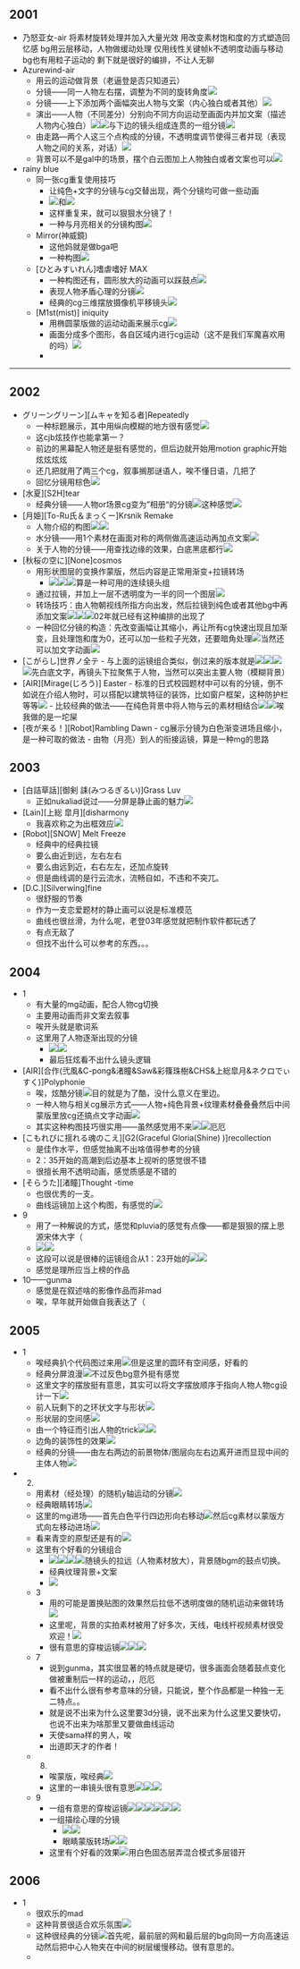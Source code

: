 ## 2001

- 乃怒亚女-air
	将素材旋转处理并加入大量光效
	用改变素材饱和度的方式塑造回忆感
	bg用云层移动，人物做缓动处理
	仅用线性关键帧k不透明度动画与移动
	bg也有用粒子运动的
	剩下就是很好的编排，不让人无聊
- Azurewind-air
	- 用云的运动做背景（老逼登是否只知道云）
	- 分镜——同一人物左右摆，调整为不同的旋转角度![](静止画MAD大赏研究img/77715b2c12cd2302c39857f78e7338fc.png)
	- 分镜——上下添加两个画幅突出人物与文案（内心独白或者其他）![](静止画MAD大赏研究img/e171d9942cd3a2ba69aa2ebb3722c1c6.png)
	- 演出——人物（不同差分）分别向不同方向运动至画面内并加文案（描述人物内心独白）![](静止画MAD大赏研究img/737fda266a5f80dc85c8a43456dc3755.png)![](静止画MAD大赏研究img/c9f47bc22bfa8f7a71d22e588948a268.png)与下边的镜头组成连贯的一组分镜![](静止画MAD大赏研究img/f645ebe435c5b0a7b278a2458e078fe6.png)
	- 由走路—两个人这三个点构成的分镜，不透明度调节使得三者并现（表现人物之间的关系，对话）![](静止画MAD大赏研究img/cf30b14c1c780c8214edf3e4d16b3e8a.png)
	- 背景可以不是gal中的场景，摆个白云图加上人物独白或者文案也可以![](静止画MAD大赏研究img/dc616f0285fe1ef4a33efdd9f7c746ef.png)
- rainy blue
	- 同一张cg重复使用技巧
		- 让纯色+文字的分镜与cg交替出现，两个分镜均可做一些动画
		- ![](静止画MAD大赏研究img/ffce72a33cc0ab5762e22e850932d442.png)和![](静止画MAD大赏研究img/461790d2d74e7666a8ca625cfff61aee.png)
		- 这样重复来，就可以狠狠水分镜了！
		- 一种与月亮相关的分镜构图![](静止画MAD大赏研究img/829c01d8324a59c0fd2b79e1748a3586.png)
	- Mirror(神威鏡)
		- 这他妈就是做bga吧
		- 一种构图![](静止画MAD大赏研究img/129841930a19c3a236da8d9d1069a941.png)
	- \[ひとみすいれん]嗜虐嗜好 MAX
		- 一种构图还有，圆形放大的动画可以踩鼓点![](静止画MAD大赏研究img/3f55bf6ba77feb3b6508e83413f7f679.png)
		- 表现人物矛盾心理的分镜![](静止画MAD大赏研究img/53be49ce83b88d6744cec7e0b3f15e56.png)
		- 经典的cg三维摆放摄像机平移镜头![](静止画MAD大赏研究img/d5846efe202c0b298a06cb9a00eaa6e6.png)
	- \[M1st(mist)] iniquity
		- 用椭圆蒙版做的运动动画来展示cg![](静止画MAD大赏研究img/0395dcca9f230fd664b03315f1bfebc0.png)
		- 画面分成多个图形，各自区域内进行cg运动（这不是我们军魔喜欢用的吗）![](静止画MAD大赏研究img/24abd8e9b0cd05be787afe7bf8d94a31.png)
		- 
---

## 2002
- グリーングリーン]\[ムキャを知る者]Repeatedly
	- 一种标题展示，其中用纵向模糊的地方很有感觉![](静止画MAD大赏研究img/6df9d5ea0e456d249489f6fa29fdc816.png)
	- 这cjb炫技作也能拿第一？
	- 前边的黑幕配人物还是挺有感觉的，但后边就开始用motion graphic开始炫炫炫炫
	- 还几把就用了两三个cg，叙事搁那谜语人，唉不懂日语，几把了
	- 回忆分镜用棕色![](静止画MAD大赏研究img/08df7154f739140b331105a9b6725445.png)
- \[水夏]\[S2H]tear
	- 经典分镜——人物or场景cg变为”相册“的分镜![](静止画MAD大赏研究img/b0bd8ae404ff3b4882798a1fd38e55d5.png)这种感觉![](静止画MAD大赏研究img/642b7e9d7a03cbebdd3dcff63af70c5a.png)
- \[月姫]\[To-Ru氏＆まっくー]Krsnik Remake
	- 人物介绍的构图![](静止画MAD大赏研究img/7034e3ce0fe199487d2f347814311e81.png)![](静止画MAD大赏研究img/bb14f336be73e633ef282de410958b88.png)
	- 水分镜——用1个素材在画面对称的两侧做高速运动再加点文案![](静止画MAD大赏研究img/6fd24f0d5ab09b56abe76096541ff623.png)
	- 关于人物的分镜——用查找边缘的效果，白底黑底都行![](静止画MAD大赏研究img/6d562b4fc5236addb58c8a3af64b12bf.png)
- \[秋桜の空に]\[None]cosmos
	- 用形状图层的变换作蒙版，然后内容是正常用渐变+拉镜转场
		- ![](静止画MAD大赏研究img/bf74ad1422d1332f9caa3b5722734264.png)![](静止画MAD大赏研究img/609a3e0327ae079333d25fa82d5fad2c.png)![](静止画MAD大赏研究img/6375ddb16031835c162a05549c195f82.png)算是一种可用的连续镜头组
	- 通过拉镜，并加上一层不透明度为一半的同一个图层![](静止画MAD大赏研究img/95aed2b6373478874d86932657165535.png)
	- 转场技巧：由人物朝视线所指方向出发，然后拉镜到纯色或者其他bg中再添加文案![](静止画MAD大赏研究img/2ac5fe1152a91adeb81599c5e7a6c012.png)![](静止画MAD大赏研究img/186e7991756088f1dc543e566de10e92.png)![](静止画MAD大赏研究img/e8b3530028068bdfe3d47e295e053516.png)02年就已经有这种编排的出现了
	- 一种回忆分镜的构造：先改变画幅让其缩小，再让所有cg快速出现且加渐变，且处理饱和度为0，还可以加一些粒子光效，还要暗角处理![](静止画MAD大赏研究img/e94fc8c038ace3e3394c5b772b3119a6.png)当然还可以加文字动画![](静止画MAD大赏研究img/33b9e6fe2a6846b963e9e5a6d6b5e0e2.png)
- \[こがらし]世界ノ全テ
		- 与上面的运镜组合类似，倒过来的版本就是![](静止画MAD大赏研究img/c3cbcf8efef37d860001879957430594.png)![](静止画MAD大赏研究img/bd7899c6a9d62f8b74b4322ca721a1a1.png)![](静止画MAD大赏研究img/16d5f6e218e3d42f577ef802d9f00d41.png)![](静止画MAD大赏研究img/6584d4ea236e285a995d8aba0d23e5d8.png)先白底文字，再镜头下拉聚焦于人物，当然可以突出主要人物（模糊背景）
- \[AIR]\[Mirage(じろう)] Easter
		- 标准的日式校园题材中可以有的分镜，倒不如说在介绍人物时，可以搭配以建筑特征的装饰，比如窗户框架，这种防护栏等等![](静止画MAD大赏研究img/69416ae18b1ecb5b650f6941a64bc7e1.png)
		- 比较经典的做法——在纯色背景中将人物与云的素材相结合![](静止画MAD大赏研究img/28bc622583e9c8e179ae4f0d9f3580d6.png)![](静止画MAD大赏研究img/fd01ba1333fa37fd7c9601c497930e0f.png)唉我做的是一坨屎
- \[夜が来る！]\[Robot]Rambling Dawn
		- cg展示分镜为白色渐变进场且缩小，是一种可取的做法
		- 由物（月亮）到人的衔接运镜，算是一种mg的思路
## 2003
- \[白詰草話]\[御剣 誄(みつるぎるい)]Grass Luv
	- 正如nukaliad说过——分屏是静止画的魅力![](静止画MAD大赏研究img/5daa59d01e3fb4de810257e83d7eb9f9.png)
- [Lain][上総 皐月][disharmony
	- 我喜欢称之为出框效应![](静止画MAD大赏研究img/c3fd31c0904733d91416fc7128081bb1.png)
- [Robot][SNOW] Melt Freeze
	- 经典中的经典拉镜
	- 要么由近到远，左右左右
	- 要么由远到近，右右左左，还加点旋转
	- 但是曲线调的是行云流水，流畅自如，不违和不突兀。
- [D.C.][Silverwing]fine
	- 很舒服的节奏
	- 作为一支恋爱题材的静止画可以说是标准模范
	- 曲线也很丝滑，为什么呢，老登03年感觉就把制作软件都玩透了
	- 有点无敌了
	- 但找不出什么可以参考的东西。。。
## 2004
- 1
	- 有大量的mg动画，配合人物cg切换
	- 主要用动画而非文案去叙事
	- 唉开头就是歌词系
	- 这里用了人物逐渐出现的分镜
		- ![](静止画MAD大赏研究img/c370dcf6c7b6ad2291ff75ab0f07b7d2.png)![](静止画MAD大赏研究img/ebe42141f43fdf66eee9ce5f97f55a7b.png)
		- 最后狂炫看不出什么镜头逻辑
- [AIR][合作(弐風&C-pong&渚瞳&Saw&彩篠珠樹&CHS&上総皐月&ネクロでぃすく)]Polyphonie
	- 唉，炫酷分镜![](静止画MAD大赏研究img/bdfefb53982ea6b90a959a3560492060.png)目的就是为了酷，没什么意义在里边。
	- 一种人物与相关cg展示方式——人物+纯色背景+纹理素材叠叠叠然后中间蒙版里放cg还搞点文字动画![](静止画MAD大赏研究img/11866238fc84b2c789260eacc4da14fc.png)
	- 其实这种构图技巧很实用——虽然感觉用不来![](静止画MAD大赏研究img/f6e3a0339c1b65eddbddc49ee50aae76.png)![](静止画MAD大赏研究img/ccf45a1ee66361fde93319e23eef5a9a.png)厄厄
- [こもれびに揺れる魂のこえ][G2(Graceful Gloria(Shine) )]recollection
	- 是佳作水平，但感觉抽离不出啥值得参考的分镜
	- 2：35开始的高潮到后边基本上视听的感觉很不错
	- 很擅长用不透明动画，感觉质感是不错的
- [そらうた][渚瞳]Thought -time
	- 也很优秀的一支。
	- 曲线运镜加上这个构图，有感觉的![](静止画MAD大赏研究img/9ba8b63cc8cc19e9c8d3ebed56fe9e03.png)
- 9
	- 用了一种解说的方式，感觉和pluvia的感觉有点像——都是狠狠的摆上思源宋体大字（
	- ![](静止画MAD大赏研究img/e89f0f13f523549e899362eb5ad5974a.png)![](静止画MAD大赏研究img/56807591f1b1a5481bf9da6df61d39d6.png)
	- 这段可以说是很棒的运镜组合从1：23开始的![](静止画MAD大赏研究img/f0c2aea0d8f49dbf9eb684f43ff1a9df.png)![](静止画MAD大赏研究img/025ee4fe8b5c4979564d0b6a22986721.png)
	- 感觉是理所应当上榜的作品
- 10——gunma
	- 感觉是在叙述啥的影像作品而非mad
	- 唉，早年就开始做自我表达了（

## 2005
- 1
	- 唉经典扒个代码图过来用![](静止画MAD大赏研究img/5e230529f535a0e9947582dbef76f53c.png)但是这里的圆环有空间感，好看的
	- 经典分屏浪漫![](静止画MAD大赏研究img/ab7e93f82ed65265f0b372abde3de54e.png)不过反色bg意外挺有感觉
	- 这里文字的摆放挺有意思，其实可以将文字摆放顺序于指向人物人物cg设计一下![](静止画MAD大赏研究img/bfe957a3f9521b21ea6e1bde98506267.png)
	- 前人玩剩下的之环状文字与形状![](静止画MAD大赏研究img/1e3e20afa3a55c5eeaf08ef323b1a0e1.png)
	- 形状层的空间感![](静止画MAD大赏研究img/65d6dcddf895c4f69f77420051b85e9e.png)
	- 由一个特征而引出人物的trick![](静止画MAD大赏研究img/00e59dd9f0258347e0790a15b86187f1.png)![](静止画MAD大赏研究img/b04b63127d1dadd8b6502ee61d5a761a.png)
	- 边角的装饰性的效果![](静止画MAD大赏研究img/c24f26a5c2d0ecb2953d08cc93716975.png)
	- 经典的分镜——由左右两边的前景物体/图层向左右边离开进而显现中间的主体人物![](静止画MAD大赏研究img/a311f6d728073136c33484db41aa89da.png)
- 2.
	- 用素材（经处理）的随机y轴运动的分镜![](静止画MAD大赏研究img/5ba545f050e745c50a1b002b7ac42798.png)
	- 经典眼睛转场![](静止画MAD大赏研究img/3cde48942b9d080ace0c792423287a60.png)
	- 这里的mg进场——首先白色平行四边形向右移动![](静止画MAD大赏研究img/f70eae4afbf3d1e45dd8ab3fce400feb.png)然后cg素材以蒙版方式向左移动进场![](静止画MAD大赏研究img/b9cd696cadd96033be02211977f740d3.png)
	- 看来青空的原型还是有的![](静止画MAD大赏研究img/0b331e0ba7f7706c0e5521b81e00f9c5.png)
	- 这里有个好看的分镜组合
		- ![](静止画MAD大赏研究img/596b02c19b3fa06bf59e2d690663cc70.png)![](静止画MAD大赏研究img/3950eace70a2188060d1956917fe7637.png)![](静止画MAD大赏研究img/dfb97de6cc0cd73c52d776d836b8f756.png)![](静止画MAD大赏研究img/565c4f387edeccc70132d4e11acd5fe7.png)随镜头的拉远（人物素材放大），背景随bgm的鼓点切换。
		- 经典纹理背景+文案
		- ![](静止画MAD大赏研究img/99dc75bd085c19a840e80e332bf958cd.png)
	- 3
		- 用的可能是置换贴图的效果然后拉低不透明度做的随机运动来做转场![](静止画MAD大赏研究img/2ad546d72016a9fa63d51e3bd8d94892.png)
		- 这里呢，背景的实拍素材被用了好多次，天线，电线杆视频素材很受欢迎！![](静止画MAD大赏研究img/9197168714929c9b9bac3b7b3a28017f.png)
		- 很有意思的穿梭运镜![](静止画MAD大赏研究img/8c80f8e7913e3ed18990c18840410772.png)![](静止画MAD大赏研究img/d7def865931184857ae0969fd9f00e44.png)![](静止画MAD大赏研究img/9b222cb92746d1d6c98efbab8d178a5f.png)
	- 7
		- 说到gunma，其实很显著的特点就是硬切，很多画面会随着鼓点变化做被重制后一样的运动，，厄厄
		- 看不出什么很有参考意味的分镜，只能说，整个作品都是一种独一无二特点。。
		- 就是说不出来为什么这里要3d分镜，说不出来为什么这里又要快切，也说不出来为啥那里又要做曲线运动
		- 天使sama样的男人，唉
		- 出道即天才的作者！
	- 8.
		- 唉蒙版，唉经典![](静止画MAD大赏研究img/6037b01ac5a08af83b8b10821fe785bf.png)
		- 这里的一串镜头很有意思![](静止画MAD大赏研究img/c4e0ecf7a65fdef1ff1f466ba29e2bfb.png)![](静止画MAD大赏研究img/07db2eb4dd7067b0e37557c54cdb848d.png)![](静止画MAD大赏研究img/04ed54cbd8564af873f2b35f9c05581d.png)
	- 9
		- 一组有意思的穿梭运镜![](静止画MAD大赏研究img/c259233e09023dc9996d4a2ec29efd14.png)![](静止画MAD大赏研究img/39bcf7384bf6b0465562502888973c9a.png)![](静止画MAD大赏研究img/a4716939d7c553b0838e2dd67346783a.png)![](静止画MAD大赏研究img/0f9cb7f932264a6a97cfa6ca64a44121.png)![](静止画MAD大赏研究img/89dd8d5ed6b5a6b0586a9b957b9d156d.png)![](静止画MAD大赏研究img/099bd65c6035c43ec218bf0f569a33af.png)
		- 一组描绘心理的分镜
			- ![](静止画MAD大赏研究img/0c06ca3c2bb593350f0cb91f5b2caf82.png)![](静止画MAD大赏研究img/df17b1345640c89cde9ee6a554c9e254.png)
			- 眼睛蒙版转场![](静止画MAD大赏研究img/891a0e58961a34b1c93dcd77ba715e87.png)![](静止画MAD大赏研究img/ef63cf29e367afd3c800c8433a18c178.png)
		- 这里有个好看的效果![](静止画MAD大赏研究img/ac97250895566b33e6e4ed13f720e053.png)用白色固态层弄混合模式多层错开

## 2006
- 1
	- 很欢乐的mad
	- 这种背景很适合欢乐氛围![](静止画MAD大赏研究img/ff058b8bdc895b3043d6bc9bfe5cecdb.png)
	- 这种很经典的分镜![](静止画MAD大赏研究img/3e74caabf3a8c01af3d37807a7dbd711.png)首先呢，最前层的网和最后层的bg向同一方向高速运动然后把中心人物夹在中间的树层缓慢移动。很有意思的。
	- 